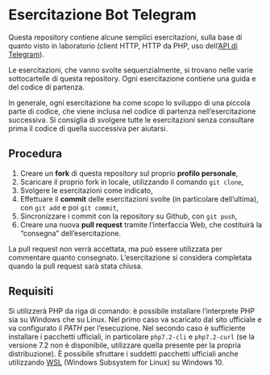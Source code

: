 # Esercitazione Bot Telegram

Questa repository contiene alcune semplici esercitazioni, sulla base di quanto visto in laboratorio (client&nbsp;HTTP, HTTP da PHP, uso dell’[API di Telegram](https://core.telegram.org/bots/api)).

Le esercitazioni, che vanno svolte sequenzialmente, si trovano nelle varie sottocartelle di questa repository.
Ogni esercitazione contiene una guida e del codice di partenza.

In generale, ogni esercitazione ha come scopo lo sviluppo di una piccola parte di codice, che viene inclusa nel codice di partenza nell’esercitazione successiva.
Si consiglia di svolgere tutte le esercitazioni senza consultare prima il codice di quella successiva per aiutarsi.

## Procedura

1. Creare un **fork** di questa repository sul proprio **profilo personale**,
2. Scaricare il proprio fork in locale, utilizzando il comando `git clone`,
3. Svolgere le esercitazioni come indicato,
4. Effettuare il **commit** delle esercitazioni svolte (in particolare dell’ultima), con `git add` e poi `git commit`,
5. Sincronizzare i commit con la repository su Github, con `git push`,
6. Creare una nuova **pull request** tramite l’interfaccia Web, che costituirà la “consegna” dell’esercitazione.

La pull request non verrà accettata, ma può essere utilizzata per commentare quanto consegnato. L’esercitazione si considera completata quando la pull request sarà stata chiusa.

## Requisiti

Si utilizzerà PHP da riga di comando: è possibile installare l’interprete PHP sia su Windows che su Linux.
Nel primo caso va scaricato dal sito ufficiale e va configurato il *PATH* per l’esecuzione.
Nel secondo caso è sufficiente installare i pacchetti ufficiali, in particolare `php7.2-cli` e `php7.2-curl` (se la versione 7.2 non è disponibile, utilizzare quella presente per la propria distribuzione).
È possibile sfruttare i suddetti pacchetti ufficiali anche utilizzando [WSL](https://docs.microsoft.com/en-us/windows/wsl/install-win10)&nbsp;(Windows Subsystem for Linux) su Windows&nbsp;10.
